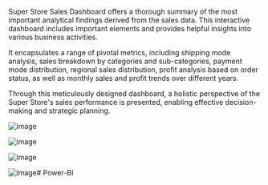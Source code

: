 Super Store Sales Dashboard offers a thorough summary of the most important analytical findings derived from the sales data. This interactive dashboard includes important elements and provides helpful insights into various business activities.

It encapsulates a range of pivotal metrics, including shipping mode analysis, sales breakdown by categories and sub-categories, payment mode distribution, regional sales distribution, profit analysis based on order status, as well as monthly sales and profit trends over different years.

Through this meticulously designed dashboard, a holistic perspective of the Super Store's sales performance is presented, enabling effective decision-making and strategic planning.


![image](https://github.com/Shifanaaz125/Power-BI/assets/120267469/bd684318-95d4-498b-935a-2d9072dca214)

 
 
 ![image](https://github.com/Shifanaaz125/Power-BI/assets/120267469/4b78d16d-6928-4553-8d41-7d270b9a7a5b)




![image](https://github.com/Shifanaaz125/Power-BI/assets/120267469/105b9aec-dfd2-4389-81f3-fa1c0a0af290)  





![image](https://github.com/Shifanaaz125/Power-BI/assets/120267469/20966eb1-2eca-48ee-9bcc-4cc7b73de739)# Power-BI

